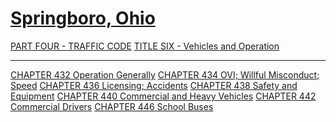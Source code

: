 [Springboro, Ohio](indexee20.html)
==================================

[PART FOUR - TRAFFIC CODE](1b19a412.html) [TITLE SIX - Vehicles and
Operation](1ecba412.html)

* * * * *

[CHAPTER 432 Operation Generally](1ed7a412.html) [CHAPTER 434 OVI;
Willful Misconduct; Speed](2080a412.html) [CHAPTER 436 Licensing;
Accidents](2201a412.html) [CHAPTER 438 Safety and
Equipment](2379a412.html) [CHAPTER 440 Commercial and Heavy
Vehicles](2531a412.html) [CHAPTER 442 Commercial Drivers](25d4a412.html)
[CHAPTER 446 School Buses](265aa412.html)
